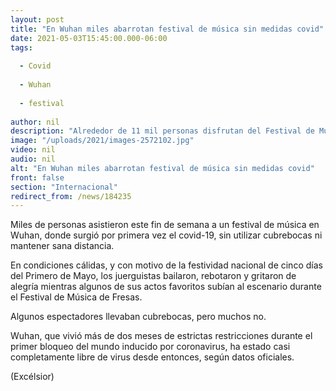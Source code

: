 ```yaml
---
layout: post
title: "En Wuhan miles abarrotan festival de música sin medidas covid"
date: 2021-05-03T15:45:00.000-06:00
tags:
  
  - Covid
  
  - Wuhan
  
  - festival
  
author: nil
description: "Alrededor de 11 mil personas disfrutan del Festival de Música de Fresas de Wuhan, donde se originó el covid-19, sin utilizar cubrebocas ni mantener sana distancia"
image: "/uploads/2021/images-2572102.jpg"
video: nil
audio: nil
alt: "En Wuhan miles abarrotan festival de música sin medidas covid"
front: false
section: "Internacional"
redirect_from: /news/184235
---
```


Miles de personas asistieron este fin de semana a un festival de música en Wuhan, donde surgió por primera vez el covid-19, sin utilizar cubrebocas ni mantener sana distancia.

En condiciones cálidas, y con motivo de la festividad nacional de cinco días del Primero de Mayo, los juerguistas bailaron, rebotaron y gritaron de alegría mientras algunos de sus actos favoritos subían al escenario durante el Festival de Música de Fresas.

Algunos espectadores llevaban cubrebocas, pero muchos no.

Wuhan, que vivió más de dos meses de estrictas restricciones durante el primer bloqueo del mundo inducido por coronavirus, ha estado casi completamente libre de virus desde entonces, según datos oficiales.

(Excélsior)


